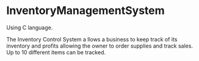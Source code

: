 # InventoryManagementSystem

Using C language.

The Inventory Control System a llows a business to keep track of its inventory and profits allowing the owner to order supplies and track sales. Up to 10 different items can be tracked.
